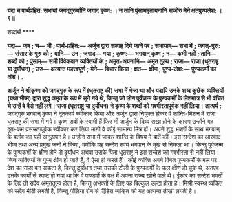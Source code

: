 **यदा च पार्थप्रहित: सभायां** **जगद्गुरुर्यानि जगाद कृष्ण: ।** **न तानि पुंसाममृतायनानि** **राजोरु मेने क्षतपुण्यलेश: ॥ ९॥** 

शब्दार्थ **** 

**यदा—** **जब** **; च—** **भी** **; पार्थ-प्रहित:—** **अर्जुन द्वारा सलाह दिये जाने पर** **; सभायाम्—** **सभा में** **; जगत्-गुरु:—** **संसार के गुरु को** **;** **यानि—** **उन** **; जगाद—** **गया** **; कृष्ण:—** **भगवान् कृष्ण** **; न—** **कभी नहीं** **; तानि—** **शब्दों को** **; पुंसाम्—** **सभी विवेकवान व्यक्तियों** **के** **; अमृत-अयनानि—** **अमृत तुल्य** **; राजा—** **राजा (धृतराष्ट्र या दुर्योधन)** **; उरु—** **अत्यन्त महत्त्वपूर्ण** **; मेने—** **विचार किया** **; क्षत—** **क्षीण** **; पुण्य-लेश:—** **पुण्यकर्मों का अंश।** **.** 

**अर्जुन ने श्रीकृष्ण को जगद्गुरु के रूप में (धृतराष्ट्र की) सभा में भेजा था और यद्यपि** **उनके शब्द कुछेक व्यक्तियों (यथा भीष्म) द्वारा शुद्ध अमृत के रूप में सुने गये थे, किन्तु जो** **लोग पूर्वजन्म के पुण्यकर्मों के लेशमात्र से भी वंचित थे उन्हें वे वैसे नहीं लगे। राजा (धृतराष्ट्र** **या दुर्योधन) ने कृष्ण के शब्दों को गश्भीरतापूर्वक नहीं लिया।** **तात्पर्य :** जगद्गुरु भगवान् कृष्ण ने दूतकार्य स्वीकार किया और अर्जुन द्वारा नियुक्त होकर वे शान्ति-मिशन में राजा धृतराष्ट्र की सभा में गये। कृष्ण सबों के स्वामी हैं फिर भी अर्जुन के दिव्य सखा होने के कारण उन्होंने यह दूत-कर्म प्रसन्नतापूर्वक स्वीकार कर लिया मानो वे कोई सामान्य मित्र हों। अपने शुद्ध भक्तों के साथ भगवान् के बर्ताव का यही अनूठापन है। उन्होंने सभा में जाकर शान्ति के विषय में बातें कीं। इस सन्देश का आस्वाद भीष्म तथा अन्य प्रमुख जनों ने किया, क्योंकि यह सन्देश स्वयं भगवान् के मुख से निकला था। किन्तु पूर्वजन्म के पुण्यकर्मों के क्षीण होने से दुर्योधन अथवा उसके पिता धृतराष्ट्र ने इस सन्देश को गश्भीरता से नहीं लिया। जिन व्यक्तियों के पुण्य क्षीण हो जाते हैं, वे ऐसा ही करते हैं। कोई व्यक्ति अपने विगत पुण्यकर्मों के बल पर देश का राजा बन सकता है, किन्तु दुर्योधन तथा उसकी टोली के पुण्यकर्मों के फल क्षीण हो चुके थे, अतएव उनके कार्यों से स्पष्ट हो गया था कि वे पाण्डवों के पक्ष में अपना राज्य खोने वाले थे। ईश्वर का सन्देश भक्तों के लिए तो सदैव अमृततुल्य होता है, किन्तु अभक्तों के लिए यह बिल्कुल उल्टा होता है। मिश्री स्वस्थ व्यकि्त को सदैव मीठी लगती है, किन्तु पीलिया रोग से पीडि़त व्यकि्त को यह अत्यन्त तीखी लगती है।  